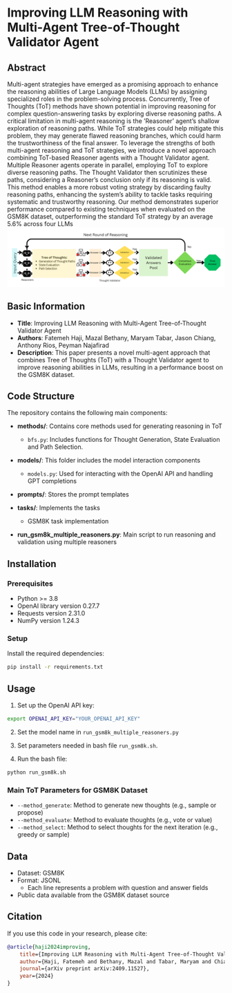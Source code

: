 # Improving LLM Reasoning with Multi-Agent Tree-of-Thought Validator Agent

## Abstract

Multi-agent strategies have emerged as a promising approach to enhance the reasoning abilities of Large Language Models (LLMs) by assigning specialized roles in the problem-solving process. Concurrently, Tree of Thoughts (ToT) methods have shown potential in improving reasoning for complex question-answering tasks by exploring diverse reasoning paths. A critical limitation in multi-agent reasoning is the ’Reasoner’ agent’s shallow exploration of reasoning paths. While ToT strategies could help mitigate this problem, they may generate flawed reasoning branches, which could harm the trustworthiness of the final answer. To leverage the strengths of both multi-agent reasoning and ToT strategies, we introduce a novel approach combining ToT-based Reasoner agents with a Thought Validator agent. Multiple Reasoner agents operate in parallel, employing ToT to explore diverse reasoning paths. The Thought Validator then scrutinizes these paths, considering a Reasoner’s conclusion only if its reasoning is valid. This method enables a more robust voting strategy by discarding faulty reasoning paths, enhancing the system’s ability to tackle tasks requiring systematic and trustworthy reasoning. Our method demonstrates superior performance compared to existing techniques when evaluated on the GSM8K dataset, outperforming the standard ToT strategy by an average 5.6% across four LLMs
![Figure](https://github.com/SecureAIAutonomyLab/MA-ToT/blob/main/figures/figure.png)

## Basic Information

- **Title**: Improving LLM Reasoning with Multi-Agent Tree-of-Thought Validator Agent
- **Authors**: Fatemeh Haji, Mazal Bethany, Maryam Tabar, Jason Chiang, Anthony Rios, Peyman Najafirad
- **Description**: This paper presents a novel multi-agent approach that combines Tree of Thoughts (ToT) with a Thought Validator agent to improve reasoning abilities in LLMs, resulting in a performance boost on the GSM8K dataset.

## Code Structure

The repository contains the following main components:

- **methods/**: Contains core methods used for generating reasoning in ToT
  - `bfs.py`: Includes functions for Thought Generation, State Evaluation and Path Selection.

- **models/**: This folder includes the model interaction components
  - `models.py`: Used for interacting with the OpenAI API and handling GPT completions

- **prompts/**: Stores the prompt templates

- **tasks/**: Implements the tasks
  - GSM8K task implementation

- **run_gsm8k_multiple_reasoners.py**: Main script to run reasoning and validation using multiple reasoners

## Installation

### Prerequisites
- Python >= 3.8
- OpenAI library version 0.27.7
- Requests version 2.31.0
- NumPy version 1.24.3

### Setup
Install the required dependencies:
```bash
pip install -r requirements.txt
```

## Usage

1. Set up the OpenAI API key:
```bash
export OPENAI_API_KEY="YOUR_OPENAI_API_KEY"
```

2. Set the model name in `run_gsm8k_multiple_reasoners.py`

3. Set parameters needed in bash file `run_gsm8k.sh`.

4. Run the bash file:
```bash
python run_gsm8k.sh
```

### Main ToT Parameters for GSM8K Dataset

- `--method_generate`: Method to generate new thoughts (e.g., sample or propose)
- `--method_evaluate`: Method to evaluate thoughts (e.g., vote or value)
- `--method_select`: Method to select thoughts for the next iteration (e.g., greedy or sample)


## Data

- Dataset: GSM8K
- Format: JSONL
  - Each line represents a problem with question and answer fields
- Public data available from the GSM8K dataset source


## Citation

If you use this code in your research, please cite:

```bibtex
@article{haji2024improving,
    title={Improving LLM Reasoning with Multi-Agent Tree-of-Thought Validator Agent},
    author={Haji, Fatemeh and Bethany, Mazal and Tabar, Maryam and Chiang, Jason and Rios, Anthony and Najafirad, Peyman},
    journal={arXiv preprint arXiv:2409.11527},
    year={2024}
}
```
